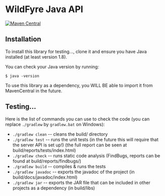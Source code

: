 # WildFyre Java API

[![Maven Central](https://bit.ly/2AiQT95)](https://bit.ly/2K1PTG4)

## Installation

To install this library for testing..., clone it and ensure you have Java installed (at least version 1.8).

You can check your Java version by running:

    $ java -version

To use this library as a dependency, you WILL BE able to import it from MavenCentral in the future.

## Testing...

Here is the list of commands you can use to check the code (you can replace `./gradlew` by `gradlew.bat` on Windows):

 - `./gradlew clean` -- cleans the build/ directory
 - `./gradlew test` -- runs the unit tests (in the future this will require that the server API is set up!) (the full report can be seen at build/reports/tests/index.html)
 - `./gradlew check` -- runs static code analysis (FindBugs, reports can be found at build/reports/findbugs/)
 - `./gradlew build` -- compiles & runs the tests
 - `./gradlew javadoc` -- exports the javadoc of the project (in build/docs/javadoc/index.html)
 - `./gradlew jar` -- exports the JAR file that can be included in other projects as a dependency (in build/libs)
